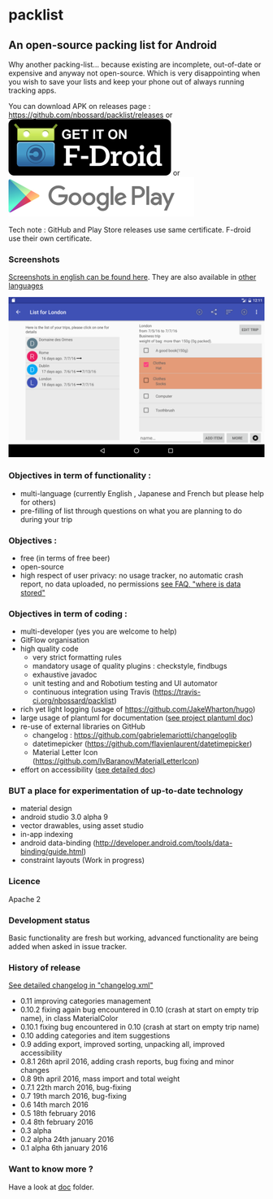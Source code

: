 # packlist

## An open-source packing list for Android

Why another packing-list... because existing are incomplete, out-of-date or expensive and anyway not open-source.
Which is very disappointing when you wish to save your lists and keep your phone out of always running tracking apps.

You can download APK on releases page  : https://github.com/nbossard/packlist/releases
or 
[![Get it on F-Droid](get_it_on_f-droid.png?raw=true)](https://f-droid.org/repository/browse/?fdid=com.nbossard.packlist)
or
[![Get it on Play Store](play_store_logo.png?raw=true)](https://play.google.com/store/apps/details?id=com.nbossard.packlist)

Tech note : GitHub and Play Store releases use same certificate. F-droid use their own certificate.

### Screenshots

[Screenshots in english can be found here](./pub/res_pub/latest/en/).
They are also available in [other languages](./pub/res_pub/latest/)

![One tab screenshot](./pub/res_pub/latest/en/tab/trip_detail.png)

### Objectives in term of functionality : 
 * multi-language (currently English , Japanese and French but please help for others)
 * pre-filling of list through questions on what you are planning to do during your trip
 
### Objectives : 
 * free (in terms of free beer)
 * open-source
 * high respect of user privacy: no usage tracker, no automatic crash report, no data uploaded, no permissions [see FAQ, "where is data stored"](doc/faq.md)

### Objectives in term of coding :
 - multi-developer (yes you are welcome to help)
 - GitFlow organisation
 - high quality code
   - very strict formatting rules
   - mandatory usage of quality plugins : checkstyle, findbugs
   - exhaustive javadoc
   - unit testing and and Robotium testing and UI automator
   - continuous integration using Travis (https://travis-ci.org/nbossard/packlist)
 - rich yet light logging (usage of https://github.com/JakeWharton/hugo)
 - large usage of plantuml for documentation ([see project plantuml doc](doc/plantuml.md))
 - re-use of external libraries on GitHub
   - changelog : https://github.com/gabrielemariotti/changeloglib
   - datetimepicker (https://github.com/flavienlaurent/datetimepicker)
   - Material Letter Icon (https://github.com/IvBaranov/MaterialLetterIcon)
- effort on accessibility ([see detailed doc](doc/accessibility.md))


### BUT a place for experimentation of up-to-date technology
- material design
- android studio 3.0 alpha 9
- vector drawables, using asset studio
- in-app indexing
- android data-binding (http://developer.android.com/tools/data-binding/guide.html)
- constraint layouts (Work in progress)

### Licence
Apache 2

### Development status
Basic functionality are fresh but working, advanced functionality are being added when asked in issue tracker. 

### History of release

[See detailed changelog in "changelog.xml"](app/src/main/res/raw/changelog.xml)

- 0.11 improving categories management
- 0.10.2 fixing again bug encountered in 0.10 (crash at start on empty trip name), in class MaterialColor
- 0.10.1 fixing bug encountered in 0.10 (crash at start on empty trip name)
- 0.10 adding categories and item suggestions
- 0.9 adding export, improved sorting, unpacking all, improved accessibility
- 0.8.1 26th april 2016, adding crash reports, bug fixing and minor changes  
- 0.8   9th april 2016, mass import and total weight
- 0.7.1 22th march 2016,  bug-fixing
- 0.7   19th march 2016,  bug-fixing
- 0.6   14th march 2016
- 0.5   18th february 2016
- 0.4   8th february 2016
- 0.3 alpha 
- 0.2 alpha 24th january 2016
- 0.1 alpha 6th january 2016

### Want to know more ?

Have a look at [doc](doc/readme.md) folder.
